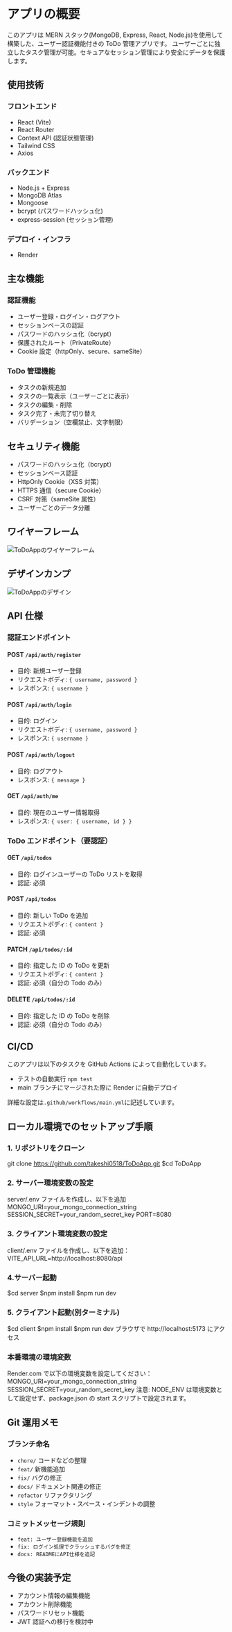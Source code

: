 # アプリの概要

このアプリは MERN スタック(MongoDB, Express, React, Node.js)を使用して構築した、ユーザー認証機能付きの ToDo 管理アプリです。
ユーザーごとに独立したタスク管理が可能。セキュアなセッション管理により安全にデータを保護します。

## 使用技術

### フロントエンド

- React (Vite)
- React Router
- Context API (認証状態管理)
- Tailwind CSS
- Axios

### バックエンド

- Node.js + Express
- MongoDB Atlas
- Mongoose
- bcrypt (パスワードハッシュ化)
- express-session (セッション管理)

### デプロイ・インフラ

- Render

## 主な機能

### 認証機能

- ユーザー登録・ログイン・ログアウト
- セッションベースの認証
- パスワードのハッシュ化（bcrypt）
- 保護されたルート（PrivateRoute）
- Cookie 設定（httpOnly、secure、sameSite）

### ToDo 管理機能

- タスクの新規追加
- タスクの一覧表示（ユーザーごとに表示）
- タスクの編集・削除
- タスク完了・未完了切り替え
- バリデーション（空欄禁止、文字制限）

## セキュリティ機能

- パスワードのハッシュ化（bcrypt）
- セッションベース認証
- HttpOnly Cookie（XSS 対策）
- HTTPS 通信（secure Cookie）
- CSRF 対策（sameSite 属性）
- ユーザーごとのデータ分離

## ワイヤーフレーム

![ToDoAppのワイヤーフレーム](./client/public/docs/Wireframe.png)

## デザインカンプ

![ToDoAppのデザイン](./client/public/docs/ToDoApp-design.png)

## API 仕様

### 認証エンドポイント

#### POST `/api/auth/register`

- 目的: 新規ユーザー登録
- リクエストボディ: `{ username, password }`
- レスポンス: `{ username }`

#### POST `/api/auth/login`

- 目的: ログイン
- リクエストボディ: `{ username, password }`
- レスポンス: `{ username }`

#### POST `/api/auth/logout`

- 目的: ログアウト
- レスポンス: `{ message }`

#### GET `/api/auth/me`

- 目的: 現在のユーザー情報取得
- レスポンス: `{ user: { username, id } }`

### ToDo エンドポイント（要認証）

#### GET `/api/todos`

- 目的: ログインユーザーの ToDo リストを取得
- 認証: 必須

#### POST `/api/todos`

- 目的: 新しい ToDo を追加
- リクエストボディ: `{ content }`
- 認証: 必須

#### PATCH `/api/todos/:id`

- 目的: 指定した ID の ToDo を更新
- リクエストボディ: `{ content }`
- 認証: 必須（自分の Todo のみ）

#### DELETE `/api/todos/:id`

- 目的: 指定した ID の ToDo を削除
- 認証: 必須（自分の Todo のみ）

## CI/CD

このアプリは以下のタスクを GitHub Actions によって自動化しています。

- テストの自動実行 `npm test`
- main ブランチにマージされた際に Render に自動デプロイ

詳細な設定は`.github/workflows/main.yml`に記述しています。

## ローカル環境でのセットアップ手順

### 1. リポジトリをクローン

git clone https://github.com/takeshi0518/ToDoApp.git
$cd ToDoApp

### 2. サーバー環境変数の設定

server/.env ファイルを作成し、以下を追加
MONGO_URI=your_mongo_connection_string
SESSION_SECRET=your_random_secret_key
PORT=8080

### 3. クライアント環境変数の設定

client/.env ファイルを作成し、以下を追加：
VITE_API_URL=http://localhost:8080/api

### 4.サーバー起動

$cd server
$npm install
$npm run dev

### 5. クライアント起動(別ターミナル)

$cd client
$npm install
$npm run dev
ブラウザで http://localhost:5173 にアクセス

### 本番環境の環境変数

Render.com で以下の環境変数を設定してください：
MONGO_URI=your_mongo_connection_string
SESSION_SECRET=your_random_secret_key
注意: NODE_ENV は環境変数として設定せず、package.json の start スクリプトで設定されます。

## Git 運用メモ

### ブランチ命名

- `chore/` コードなどの整理
- `feat/` 新機能追加
- `fix/` バグの修正
- `docs/` ドキュメント関連の修正
- `refactor` リファクタリング
- `style` フォーマット・スペース・インデントの調整

### コミットメッセージ規則

- `feat: ユーザー登録機能を追加`
- `fix: ログイン処理でクラッシュするバグを修正`
- `docs: READMEにAPI仕様を追記`

## 今後の実装予定

- アカウント情報の編集機能
- アカウント削除機能
- パスワードリセット機能
- JWT 認証への移行を検討中
